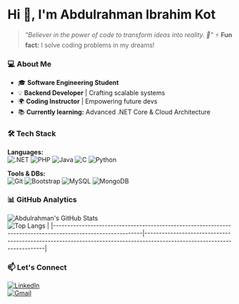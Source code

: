# Hi 👋, I'm Abdulrahman Ibrahim Kot  

> *"Believer in the power of code to transform ideas into reality. 🚀"*
> ⚡ **Fun fact:** I solve coding problems in my dreams!  

### 💻 **About Me**  
- 🎓 **Software Engineering Student**  
- 💡 **Backend Developer** | Crafting scalable systems  
- 🌍 **Coding Instructor** | Empowering future devs  
- 📚 **Currently learning:** Advanced .NET Core & Cloud Architecture  

### 🛠 **Tech Stack**  
**Languages:**  
![.NET](https://img.shields.io/badge/.NET-512BD4?style=for-the-badge&logo=dotnet&logoColor=white)
![PHP](https://img.shields.io/badge/PHP-777BB4?style=for-the-badge&logo=php&logoColor=white)
![Java](https://img.shields.io/badge/Java-ED8B00?style=for-the-badge&logo=openjdk&logoColor=white)
![C](https://img.shields.io/badge/C-00599C?style=for-the-badge&logo=c&logoColor=white)
![Python](https://img.shields.io/badge/Python-3776AB?style=for-the-badge&logo=python&logoColor=white)

**Tools & DBs:**  
![Git](https://img.shields.io/badge/Git-F05032?style=for-the-badge&logo=git&logoColor=white)
![Bootstrap](https://img.shields.io/badge/Bootstrap-7952B3?style=for-the-badge&logo=bootstrap&logoColor=white)
![MySQL](https://img.shields.io/badge/MySQL-4479A1?style=for-the-badge&logo=mysql&logoColor=white)
![MongoDB](https://img.shields.io/badge/MongoDB-47A248?style=for-the-badge&logo=mongodb&logoColor=white)

### 📊 **GitHub Analytics**  
![Abdulrahman's GitHub Stats](https://github-readme-stats.vercel.app/api?username=Abdelruhman-elkot&show_icons=true&theme=radical)  
![Top Langs](https://github-readme-stats.vercel.app/api/top-langs/?username=Abdelruhman-elkot&layout=compact&theme=radical) |
|-------------------------------------------------------------------------------------------------------------|-------------------------------------------------------------------------------------------------------------------------|

### 📫 **Let's Connect**  
[![LinkedIn](https://img.shields.io/badge/LinkedIn-0077B5?style=for-the-badge&logo=linkedin&logoColor=white)](https://www.linkedin.com/in/abdelrahman-ibrahim-kot-a82099215/)  
[![Gmail](https://img.shields.io/badge/Gmail-D14836?style=for-the-badge&logo=gmail&logoColor=white)](3bdo3lkot@gmail.com) 
